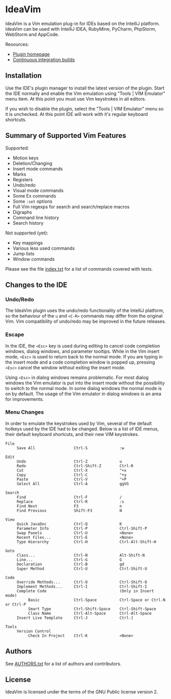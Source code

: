 IdeaVim
=======

IdeaVim is a Vim emulation plug-in for IDEs based on the IntelliJ platform.
IdeaVim can be used with IntelliJ IDEA, RubyMine, PyCharm, PhpStorm, WebStorm
and AppCode.

Resources:

* [Plugin homepage](http://plugins.intellij.net/plugin/?id=164)
* [Continuous integration builds](http://teamcity.jetbrains.com/project.html?projectId=project55)


Installation
------------

Use the IDE's plugin manager to install the latest version of the plugin.
Start the IDE normally and enable the Vim emulation using "Tools | VIM
Emulator" menu item. At this point you must use Vim keystrokes in all editors.

If you wish to disable the plugin, select the "Tools | VIM Emulator" menu so
it is unchecked. At this point IDE will work with it's regular keyboard
shortcuts.

Summary of Supported Vim Features
---------------------------------

Supported:

* Motion keys
* Deletion/Changing
* Insert mode commands
* Marks
* Registers
* Undo/redo
* Visual mode commands
* Some Ex commands
* Some `:set` options
* Full Vim regexps for search and search/replace macros
* Digraphs
* Command line history
* Search history

Not supported (yet):

* Key mappings
* Various less used commands
* Jump lists
* Window commands

Please see the file [index.txt](https://github.com/JetBrains/ideavim/blob/master/index.txt)
for a list of commands covered with tests.


Changes to the IDE
------------------

### Undo/Redo

The IdeaVim plugin uses the undo/redo functionality of the IntelliJ platform,
so the behaviour of the `u` and `<C-R>` commands may differ from the original
Vim. Vim compatibility of undo/redo may be improved in the future releases.

### Escape

In the IDE, the `<Esc>` key is used during editing to cancel code completion
windows, dialog windows, and parameter tooltips. While in the Vim insert mode,
`<Esc>` is used to return back to the normal mode. If you are typing in the
insert mode and a code completion window is popped up, pressing `<Esc>` cancel
the window without exiting the insert mode.

Using `<Esc>` in dialog windows remains problematic. For most dialog windows
the Vim emulator is put into the insert mode without the possibility to switch to
the normal mode. In some dialog windows the normal mode is on by default. The
usage of the Vim emulator in dialog windows is an area for improvements.

### Menu Changes

In order to emulate the keystrokes used by Vim, several of the default hotkeys
used by the IDE had to be changed. Below is a list of IDE menus, their default
keyboard shortcuts, and their new VIM keystrokes.

    File
         Save All                 Ctrl-S              :w

    Edit
         Undo                     Ctrl-Z              u
         Redo                     Ctrl-Shift-Z        Ctrl-R
         Cut                      Ctrl-X              "+x
         Copy                     Ctrl-C              "+y
         Paste                    Ctrl-V              "+P
         Select All               Ctrl-A              ggVG

    Search
         Find                     Ctrl-F              /
         Replace                  Ctrl-R              :s
         Find Next                F3                  n
         Find Previous            Shift-F3            N

    View
         Quick JavaDoc            Ctrl-Q              K
         Parameter Info           Ctrl-P              Ctrl-Shift-P
         Swap Panels              Ctrl-U              <None>
         Recent Files...          Ctrl-E              <None>
         Type Hierarchy           Ctrl-H              Ctrl-Alt-Shift-H

    Goto
         Class...                 Ctrl-N              Alt-Shift-N
         Line...                  Ctrl-G              G
         Declaration              Ctrl-B              gd
         Super Method             Ctrl-U              Ctrl-Shift-U

    Code
         Override Methods...      Ctrl-O              Ctrl-Shift-O
         Implement Methods...     Ctrl-I              Ctrl-Shift-I
         Complete Code                                (Only in Insert mode)
              Basic               Ctrl-Space          Ctrl-Space or Ctrl-N or Ctrl-P
              Smart Type          Ctrl-Shift-Space    Ctrl-Shift-Space
              Class Name          Ctrl-Alt-Space      Ctrl-Alt-Space
         Insert Live Template     Ctrl-J              Ctrl-]

    Tools
         Version Control
              Check In Project    Ctrl-K              <None>


Authors
-------

See [AUTHORS.txt](https://github.com/JetBrains/ideavim/blob/master/AUTHORS.txt)
for a list of authors and contributors.


License
-------

IdeaVim is licensed under the terms of the GNU Public license version 2.

